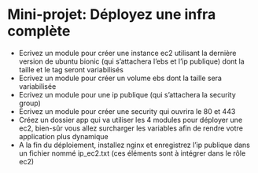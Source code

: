 # Mini-projet: Déployez une infra complète

  * Ecrivez un module pour créer une instance ec2 utilisant la dernière version de ubuntu bionic (qui
  s’attachera l’ebs et l’ip publique) dont la taille et le tag seront variabilisés
  * Ecrivez un module pour créer un volume ebs dont la taille sera variabilisée
  * Ecrivez un module pour une ip publique (qui s’attachera la security group)
  * Ecrivez un module pour créer une security qui ouvrira le 80 et 443
  * Créez un dossier app qui va utiliser les 4 modules pour déployer une ec2, bien-sûr vous allez surcharger
  les variables afin de rendre votre application plus dynamique
  * A la fin du déploiement, installez nginx et enregistrez l’ip publique dans un fichier nommé ip_ec2.txt (ces
  éléments sont à intégrer dans le rôle ec2)
